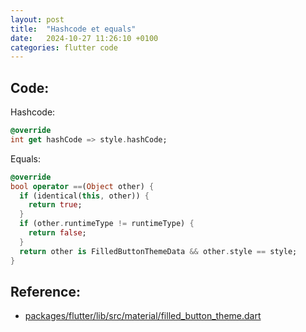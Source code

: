 ```yaml
---
layout: post
title:  "Hashcode et equals"
date:   2024-10-27 11:26:10 +0100
categories: flutter code
---
```


## Code:

Hashcode:

```dart
@override
int get hashCode => style.hashCode;
```

Equals:

```dart
@override
bool operator ==(Object other) {
  if (identical(this, other)) {
    return true;
  }
  if (other.runtimeType != runtimeType) {
    return false;
  }
  return other is FilledButtonThemeData && other.style == style;
}
```

## Reference:

- [packages/flutter/lib/src/material/filled_button_theme.dart](https://github.com/flutter/flutter/blob/master/packages/flutter/lib/src/material/filled_button_theme.dart)
